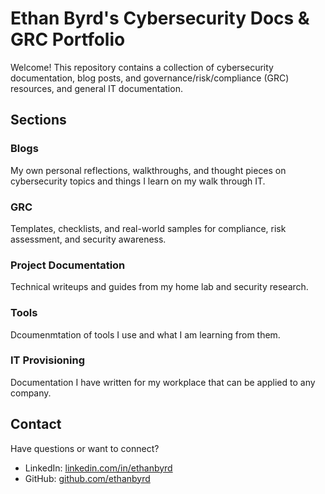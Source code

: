# Ethan Byrd's Cybersecurity Docs & GRC Portfolio

Welcome! This repository contains a collection of cybersecurity documentation, blog posts, and governance/risk/compliance (GRC) resources, and general IT documentation.

## Sections

### Blogs
My own personal reflections, walkthroughs, and thought pieces on cybersecurity topics and things I learn on my walk through IT.

### GRC 
Templates, checklists, and real-world samples for compliance, risk assessment, and security awareness.

### Project Documentation
Technical writeups and guides from my home lab and security research.

### Tools
Dcoumenmtation of tools I use and what I am learning from them.

### IT Provisioning
Documentation I have written for my workplace that can be applied to any company.

## Contact
Have questions or want to connect?

- LinkedIn: [linkedin.com/in/ethanbyrd](https://linkedin.com/in/ethanbyrd)
- GitHub: [github.com/ethanbyrd](https://github.com/ethanbyrd)

